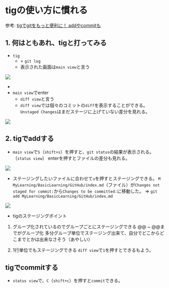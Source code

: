 # tigの使い方に慣れる

参考: [tigでgitをもっと便利に！ addやcommitも](https://qiita.com/suino/items/b0dae7e00bd7165f79ea)

## 1. 何はともあれ、tigと打ってみる

- `tig`
  - = `git log`
  - 表示された画面は`main view`と言う

![](2022-11-03-09-21-05.png)

-
- `main view`でenter
  - `diff view`と言う
  - `diff view`では個々のコミットの`diff`を表示することができる。
`Unstaged Changes`はまだステージに上げていない差分を見れる。

![](2022-11-03-09-24-03.png)

## 2. tigでaddする

- `main view`で`S`（`shift+s`）を押すと、`git status`の結果が表示される。（`status view`）
enterを押すとファイルの差分も見れる。

![](2022-11-03-09-38-59.png)

- ステージングしたいファイルに合わせて`u`を押すとステージングできる。
`M MyLearning/BasicLearning/GitHub/index.md`（ファイル）が`Changes not staged for commit:`から`Changes to be committed:`に移動した。
=> `git add MyLearning/BasicLearning/GitHub/index.md`

![](2022-11-03-09-40-51.png)

- tigのステージングポイント

1. グループ化されているのでグループごとにステージングできる
@@ ~ @@までがグループ化
多分グループ単位でステージング出来て、自分でどこからどこまでとかは出来なさそう（あやしい）

2. 1行単位でもステージングできる
`diff view`で`1`を押すとできるもよう。

## tigでcommitする

- `status view`で、`C`（`shift+c`）を押すと`commit`できる。
